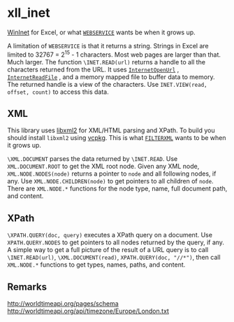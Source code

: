 # xll_inet

[WinInet](https://docs.microsoft.com/en-us/windows/win32/wininet/portal) for Excel, or what
[`WEBSERVICE`](https://support.microsoft.com/en-us/office/webservice-function-0546a35a-ecc6-4739-aed7-c0b7ce1562c4)
wants be when it grows up.

A limitation of `WEBSERVICE` is that it returns a string. Strings in Excel are
limited to 32767 = 2<sup>15</sup> - 1 characters. Most web pages are larger
than that. Much larger. The function `\INET.READ(url)` returns a handle 
to all the characters returned from the URL. It uses 
[`InternetOpenUrl`](https://docs.microsoft.com/en-us/windows/win32/api/wininet/nf-wininet-internetopenurla)
, [`InternetReadFile`](https://docs.microsoft.com/en-us/windows/win32/api/wininet/nf-wininet-internetreadfile)
, and a memory mapped file to buffer data to memory.
The returned handle is a view of the characters. 
Use `INET.VIEW(read, offset, count)` to access this data.

## XML

This library uses [libxml2](http://xmlsoft.org/downloads.html) for XML/HTML parsing and XPath.
To build you should install `libxml2` using [vcpkg](https://vcpkg.io/en/).
This is what [`FILTERXML`](https://support.microsoft.com/en-us/office/filterxml-function-4df72efc-11ec-4951-86f5-c1374812f5b7)
wants to be when it grows up.

`\XML.DOCUMENT` parses the data returned by `\INET.READ`. Use `XML.DOCUMENT.ROOT`
to get the XML root node. Given any XML node, `XML.NODE.NODES(node)` returns a pointer
to  `node` and all following nodes, if any. Use `XML.NODE.CHILDREN(node)` to get pointers
to all children of `node`. There are `XML.NODE.*` functions for the node type, name,
full document path, and content.

## XPath

`\XPATH.QUERY(doc, query)` executes a XPath query on a document.
Use `XPATH.QUERY.NODES` to get pointers to all nodes returned by the query, if any.
A simple way to get a full picture of the result of a URL query is to
call `\INET.READ(url)`, `\XML.DOCUMENT(read)`, `XPATH.QUERY(doc, "//*")`,
then call `XML.NODE.*` functions to get types, names, paths, and content.

## Remarks

http://worldtimeapi.org/pages/schema
http://worldtimeapi.org/api/timezone/Europe/London.txt

